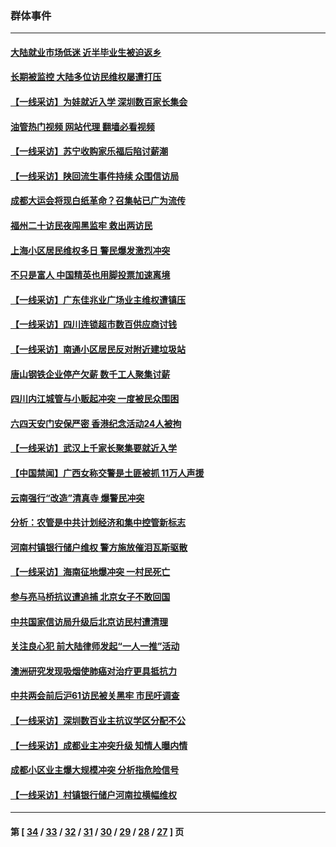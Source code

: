 ### 群体事件
---
#### [大陆就业市场低迷 近半毕业生被迫返乡](../../pages/ncid279/n14050945.md?08100845) 
#### [长期被监控 大陆多位访民维权屡遭打压](../../pages/ncid279/n14049331.md?08100845) 
#### [【一线采访】为娃就近入学 深圳数百家长集会](../../pages/ncid279/n14044246.md?08100845) 
#### [油管热门视频 网站代理 翻墙必看视频](http://138.2.39.72:81/youtube.html?epic-marker?08100845)
#### [【一线采访】苏宁收购家乐福后陷讨薪潮](../../pages/ncid279/n14042224.md?08100845) 
#### [【一线采访】陕回流生事件持续 众围信访局](../../pages/ncid279/n14040242.md?08100845) 
#### [成都大运会将现白纸革命？召集帖已广为流传](../../pages/ncid279/n14033119.md?08100845) 
#### [福州二十访民夜闯黑监牢 救出两访民](../../pages/ncid279/n14031617.md?08100845) 
#### [上海小区居民维权多日 警民爆发激烈冲突](../../pages/ncid279/n14029221.md?08100845) 
#### [不只是富人 中国精英也用脚投票加速离境](../../pages/ncid279/n14029086.md?08100845) 
#### [【一线采访】广东佳兆业广场业主维权遭镇压](../../pages/ncid279/n14028175.md?08100845) 
#### [【一线采访】四川连锁超市数百供应商讨钱](../../pages/ncid279/n14025102.md?08100845) 
#### [【一线采访】南通小区居民反对附近建垃圾站](../../pages/ncid279/n14021690.md?08100845) 
#### [唐山钢铁企业停产欠薪 数千工人聚集讨薪](../../pages/ncid279/n14017404.md?08100845) 
#### [四川内江城管与小贩起冲突 一度被民众围困](../../pages/ncid279/n14015922.md?08100845) 
#### [六四天安门安保严密 香港纪念活动24人被拘](../../pages/ncid279/n14009800.md?08100845) 
#### [【一线采访】武汉上千家长聚集要就近入学](../../pages/ncid279/n14009497.md?08100845) 
#### [【中国禁闻】广西女称交警是土匪被抓 11万人声援](../../pages/ncid279/n14006869.md?08100845) 
#### [云南强行“改造”清真寺 爆警民冲突](../../pages/ncid279/n14005561.md?08100845) 
#### [分析：农管是中共计划经济和集中控管新标志](../../pages/ncid279/n14000665.md?08100845) 
#### [河南村镇银行储户维权 警方施放催泪瓦斯驱散](../../pages/ncid279/n13998750.md?08100845) 
#### [【一线采访】海南征地爆冲突 一村民死亡](../../pages/ncid279/n13989137.md?08100845) 
#### [参与亮马桥抗议遭追捕 北京女子不敢回国](../../pages/ncid279/n13985420.md?08100845) 
#### [中共国家信访局升级后北京访民村遭清理](../../pages/ncid279/n13984826.md?08100845) 
#### [关注良心犯 前大陆律师发起“一人一推”活动](../../pages/ncid279/n13980524.md?08100845) 
#### [澳洲研究发现吸烟使肺癌对治疗更具抵抗力](../../pages/ncid279/n13977762.md?08100845) 
#### [中共两会前后沪61访民被关黑牢 市民吁调查](../../pages/ncid279/n13976054.md?08100845) 
#### [【一线采访】深圳数百业主抗议学区分配不公](../../pages/ncid279/n13976680.md?08100845) 
#### [【一线采访】成都业主冲突升级 知情人曝内情](../../pages/ncid279/n13965289.md?08100845) 
#### [成都小区业主爆大规模冲突 分析指危险信号](../../pages/ncid279/n13964520.md?08100845) 
#### [【一线采访】村镇银行储户河南拉横幅维权](../../pages/ncid279/n13964555.md?08100845) 

---
#### 第 [ [34](./34.md?08100845) / [33](./33.md?08100845) / [32](./32.md?08100845) / [31](./31.md?08100845) / [30](./30.md?08100845) / [29](./29.md?08100845) / [28](./28.md?08100845) / [27](./27.md?08100845) ] 页
